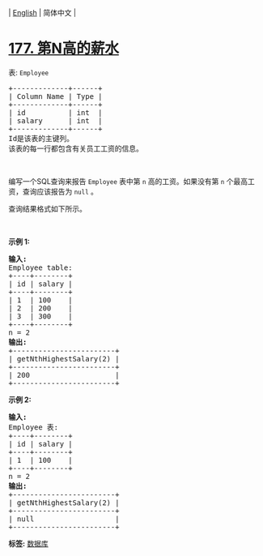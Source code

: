 | [English](README_EN.md) | 简体中文 |

# [177. 第N高的薪水](https://leetcode-cn.com/problems/nth-highest-salary)
<p>表:&nbsp;<code>Employee</code></p>

<pre>
+-------------+------+
| Column Name | Type |
+-------------+------+
| id          | int  |
| salary      | int  |
+-------------+------+
Id是该表的主键列。
该表的每一行都包含有关员工工资的信息。
</pre>

<p>&nbsp;</p>

<p>编写一个SQL查询来报告 <code>Employee</code> 表中第 <code>n</code> 高的工资。如果没有第 <code>n</code> 个最高工资，查询应该报告为&nbsp;<code>null</code> 。</p>

<p>查询结果格式如下所示。</p>

<p>&nbsp;</p>

<p><strong>示例 1:</strong></p>

<pre>
<strong>输入:</strong> 
Employee table:
+----+--------+
| id | salary |
+----+--------+
| 1  | 100    |
| 2  | 200    |
| 3  | 300    |
+----+--------+
n = 2
<strong>输出:</strong> 
+------------------------+
| getNthHighestSalary(2) |
+------------------------+
| 200                    |
+------------------------+
</pre>

<p><strong>示例 2:</strong></p>

<pre>
<strong>输入:</strong> 
Employee 表:
+----+--------+
| id | salary |
+----+--------+
| 1  | 100    |
+----+--------+
n = 2
<strong>输出:</strong> 
+------------------------+
| getNthHighestSalary(2) |
+------------------------+
| null                   |
+------------------------+</pre>

**标签:**  [数据库](https://leetcode-cn.com/tag/database) 